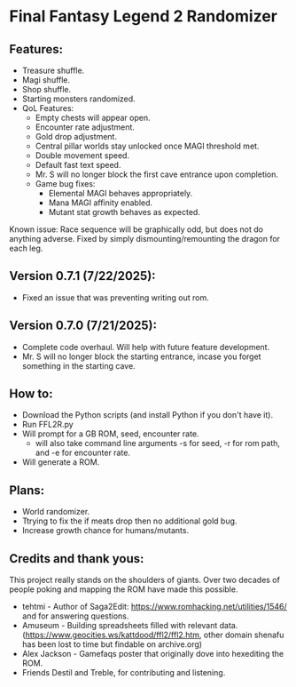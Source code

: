 # Final Fantasy Legend 2 Randomizer

## Features:
- Treasure shuffle.
- Magi shuffle.
- Shop shuffle.
- Starting monsters randomized.
- QoL Features:
  - Empty chests will appear open.
  - Encounter rate adjustment.
  - Gold drop adjustment.
  - Central pillar worlds stay unlocked once MAGI threshold met.
  - Double movement speed.
  - Default fast text speed.
  - Mr. S will no longer block the first cave entrance upon completion.
  - Game bug fixes:
    - Elemental MAGI behaves appropriately.
    - Mana MAGI affinity enabled.
    - Mutant stat growth behaves as expected.

Known issue: Race sequence will be graphically odd, but does not do anything adverse. Fixed by simply dismounting/remounting the dragon for each leg. 

## Version 0.7.1 (7/22/2025):
  - Fixed an issue that was preventing writing out rom.

## Version 0.7.0 (7/21/2025):
  - Complete code overhaul. Will help with future feature development.
  - Mr. S will no longer block the starting entrance, incase you forget something in the starting cave.


## How to:
- Download the Python scripts (and install Python if you don't have it).
- Run FFL2R.py
- Will prompt for a GB ROM, seed, encounter rate.
  - will also take command line arguments -s for seed, -r for rom path, and -e for encounter rate.
- Will generate a ROM.

## Plans:
- World randomizer.
- Ttrying to fix the if meats drop then no additional gold bug.
- Increase growth chance for humans/mutants.

## Credits and thank yous:
This project really stands on the shoulders of giants. Over two decades of people poking and
mapping the ROM have made this possible.

- tehtmi - Author of Saga2Edit: https://www.romhacking.net/utilities/1546/ and for answering questions.
- Amuseum - Building spreadsheets filled with relevant data. (https://www.geocities.ws/kattdood/ffl2/ffl2.htm,
  other domain shenafu has been lost to time but findable on archive.org)
- Alex Jackson - Gamefaqs poster that originally dove into hexediting the ROM.
- Friends Destil and Treble, for contributing and listening.

